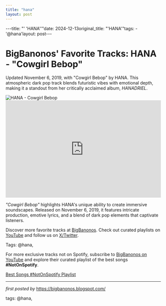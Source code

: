 ```yaml
---
title: "hana"
layout: post
---
```

---title: "' 'HANA''"date: 2024-12-13original_title: "'HANA'"tags:  - '@hana'layout: post---<!-- Post Title --><h1 >BigBanonos' Favorite Tracks: HANA - "Cowgirl Bebop"</h1> <!-- Introductory Text --><p >Updated November 6, 2019, with "Cowgirl Bebop" by HANA. This atmospheric dark pop track blends futuristic vibes with emotional depth, making it a standout from her critically acclaimed album, *HANADRIEL*.</p> <!-- Featured Image --><div > <img src="https://f4.bcbits.com/img/0017909307_10.jpg" alt="HANA - Cowgirl Bebop" /></div> <!-- YouTube Video Embed --><div > <iframe width="100%" height="315" src="https://www.youtube.com/embed/tKPqTJq-w40" title="Cowgirl Bebop" frameborder="0" allow="accelerometer; autoplay; encrypted-media; gyroscope; picture-in-picture; web-share" referrerpolicy="strict-origin-when-cross-origin" allowfullscreen></iframe></div> <!-- Song Information --><div > <p><em>"Cowgirl Bebop"</em> highlights HANA's unique ability to create immersive soundscapes. Released on November 6, 2019, it features intricate production, emotive lyrics, and a blend of dark pop elements that captivate listeners.</p></div> <!-- Footer Links --><div > <p>Discover more favorite tracks at <a href="https://bigbanonos.blogspot.com/" target="_blank">BigBanonos</a>. Check out curated playlists on <a href="https://www.youtube.com/@BigBanonos" target="_blank">YouTube</a> and follow us on <a href="https://x.com/bigbanonos" target="_blank">X/Twitter</a>.</p></div> <!-- Tags --><p >Tags: @hana,</p><!--Subscribe and Playlist Links--><div>    <p>For more exclusive tracks not on Spotify, subscribe to <a href="https://www.youtube.com/@BigBanonos" target="_blank">BigBanonos on YouTube</a> and explore their curated playlist of the best songs <strong>#NotOnSpotify</strong>.</p>    <p><a href="https://www.youtube.com/playlist?list=PLtuNtuTatqI0kFahUCbtbfenC_ET5O_tr" target="_blank">Best Songs #NotOnSpotify Playlist<br /></a></p></div><hr /><p><em>first posted by</em> <a href="https://bigbanonos.blogspot.com/" rel="noopener" target="_new">https://bigbanonos.blogspot.com/</a></p><p>tags: @hana,</p>